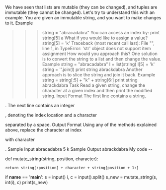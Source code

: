 We have seen that lists are mutable (they can be changed), and tuples are immutable (they cannot be changed). 
Let's try to understand this with an example. 
You are given an immutable string, and you want to make changes to it. 
Example 
>>> string = "abracadabra"
You can access an index by: 
>>> print string[5]
a
What if you would like to assign a value? 
>>> string[5] = 'k' 
Traceback (most recent call last):
  File "<stdin>", line 1, in <module>
TypeError: 'str' object does not support item assignment
How would you approach this?
One solution is to convert the string to a list and then change the value. 
Example 
>>> string = "abracadabra"
>>> l = list(string)
>>> l[5] = 'k'
>>> string = ''.join(l)
>>> print string
abrackdabra
Another approach is to slice the string and join it back.
Example 
>>> string = string[:5] + "k" + string[6:]
>>> print string
abrackdabra
Task 
Read a given string, change the character at a given index and then print the modified string. 
Input Format 
The first line contains a string, 

. 
The next line contains an integer 

, denoting the index location and a character 

separated by a space. 
Output Format 
Using any of the methods explained above, replace the character at index 

with character 

. 
Sample Input 
abracadabra
5 k
Sample Output 
abrackdabra
My code --

def mutate_string(string, position, character):
    
    return string[:position] + character + string[position + 1:]
    
if __name__ == '__main__':
    s = input()
    i, c = input().split()
    s_new = mutate_string(s, int(i), c)
    print(s_new)
